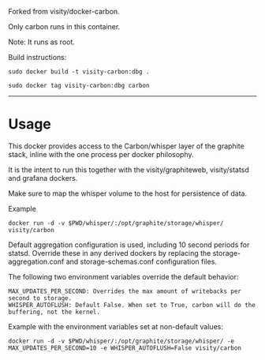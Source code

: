 Forked from visity/docker-carbon.

Only carbon runs in this container.

Note: It runs as root.

Build instructions:

    sudo docker build -t visity-carbon:dbg . 

    sudo docker tag visity-carbon:dbg carbon

---

# Usage

This docker provides access to the Carbon/whisper layer of the graphite stack, inline with the one process per docker philosophy.

It is the intent to run this together with the visity/graphiteweb, visity/statsd and grafana dockers.

Make sure to map the whisper volume to the host for persistence of data.

Example

	docker run -d -v $PWD/whisper/:/opt/graphite/storage/whisper/ visity/carbon
	
Default aggregation configuration is used, including 10 second periods for statsd. Override these in any derived dockers by replacing the storage-aggregation.conf and storage-schemas.conf configuration files.

The following two environment variables override the default behavior:

	MAX_UPDATES_PER_SECOND: Overrides the max amount of writebacks per second to storage.
	WHISPER_AUTOFLUSH: Default False. When set to True, carbon will do the buffering, not the kernel.
	
Example with the environment variables set at non-default values:
	
	docker run -d -v $PWD/whisper/:/opt/graphite/storage/whisper/ -e MAX_UPDATES_PER_SECOND=10 -e WHISPER_AUTOFLUSH=False visity/carbon
